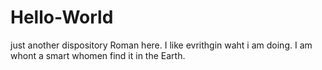 # Hello-World
just another dispository
Roman here. I like evrithgin waht i am doing. I am whont a smart whomen find it in the Earth.
